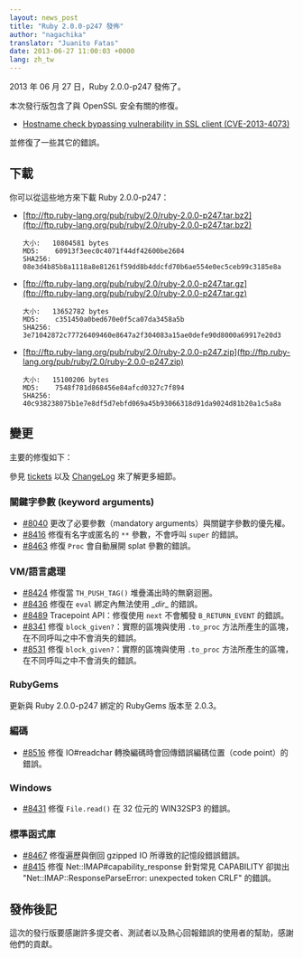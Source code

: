 ```yaml
---
layout: news_post
title: "Ruby 2.0.0-p247 發佈"
author: "nagachika"
translator: "Juanito Fatas"
date: 2013-06-27 11:00:03 +0000
lang: zh_tw
---
```


2013 年 06 月 27 日，Ruby 2.0.0-p247 發佈了。

本次發行版包含了與 OpenSSL 安全有關的修復。

* [Hostname check bypassing vulnerability in SSL client
  (CVE-2013-4073)](/en/news/2013/06/27/hostname-check-bypassing-vulnerability-in-openssl-client-cve-2013-4073/)

並修復了一些其它的錯誤。

## 下載

你可以從這些地方來下載 Ruby 2.0.0-p247：

* [ftp://ftp.ruby-lang.org/pub/ruby/2.0/ruby-2.0.0-p247.tar.bz2](ftp://ftp.ruby-lang.org/pub/ruby/2.0/ruby-2.0.0-p247.tar.bz2)

      大小:   10804581 bytes
      MD5:    60913f3eec0c4071f44df42600be2604
      SHA256: 08e3d4b85b8a1118a8e81261f59dd8b4ddcfd70b6ae554e0ec5ceb99c3185e8a

* [ftp://ftp.ruby-lang.org/pub/ruby/2.0/ruby-2.0.0-p247.tar.gz](ftp://ftp.ruby-lang.org/pub/ruby/2.0/ruby-2.0.0-p247.tar.gz)

      大小:   13652782 bytes
      MD5:    c351450a0bed670e0f5ca07da3458a5b
      SHA256: 3e71042872c77726409460e8647a2f304083a15ae0defe90d8000a69917e20d3

* [ftp://ftp.ruby-lang.org/pub/ruby/2.0/ruby-2.0.0-p247.zip](ftp://ftp.ruby-lang.org/pub/ruby/2.0/ruby-2.0.0-p247.zip)

      大小:   15100206 bytes
      MD5:    7548f781d868456e84afcd0327c7f894
      SHA256: 40c938238075b1e7e8df5d7ebfd069a45b93066318d91da9024d81b20a1c5a8a

## 變更

主要的修復如下：

參見 [tickets](https://bugs.ruby-lang.org/projects/ruby-200/issues?set_filter=1&amp;status_id=5)
以及 [ChangeLog](http://svn.ruby-lang.org/repos/ruby/tags/v2_0_0_247/ChangeLog) 來了解更多細節。

### 關鍵字參數 (keyword arguments)

* [#8040](https://bugs.ruby-lang.org/issues/8040) 更改了必要參數（mandatory arguments）與關鍵字參數的優先權。
* [#8416](https://bugs.ruby-lang.org/issues/8416) 修復有名字或匿名的 `**` 參數，不會呼叫 `super` 的錯誤。
* [#8463](https://bugs.ruby-lang.org/issues/8463) 修復 `Proc` 會自動展開 splat 參數的錯誤。

### VM/語言處理

* [#8424](https://bugs.ruby-lang.org/issues/8424) 修復當 `TH_PUSH_TAG()` 堆疊滿出時的無窮迴圈。
* [#8436](https://bugs.ruby-lang.org/issues/8436) 修復在 `eval` 綁定內無法使用 \__dir__ 的錯誤。
* [#8489](https://bugs.ruby-lang.org/issues/8489) Tracepoint API：修復使用 `next` 不會觸發 `B_RETURN_EVENT` 的錯誤。
* [#8341](https://bugs.ruby-lang.org/issues/8341) 修復 `block_given?`：實際的區塊與使用 `.to_proc` 方法所產生的區塊，在不同呼叫之中不會消失的錯誤。
* [#8531](https://bugs.ruby-lang.org/issues/8531) 修復 `block_given?`：實際的區塊與使用 `.to_proc` 方法所產生的區塊，在不同呼叫之中不會消失的錯誤。

### RubyGems

更新與 Ruby 2.0.0-p247 綁定的 RubyGems 版本至 2.0.3。

### 編碼

* [#8516](https://bugs.ruby-lang.org/issues/8516) 修復 IO#readchar 轉換編碼時會回傳錯誤編碼位置（code point）的錯誤。

### Windows

* [#8431](https://bugs.ruby-lang.org/issues/8431) 修復 `File.read()` 在 32 位元的 WIN32SP3 的錯誤。

### 標準函式庫

* [#8467](https://bugs.ruby-lang.org/issues/8467) 修復遍歷與倒回 gzipped IO 所導致的記憶段錯誤錯誤。
* [#8415](https://bugs.ruby-lang.org/issues/8415) 修復 Net::IMAP#capability_response 針對常見 CAPABILITY 卻拋出 "Net::IMAP::ResponseParseError: unexpected token CRLF" 的錯誤。

## 發佈後記

這次的發行版要感謝許多提交者、測試者以及熱心回報錯誤的使用者的幫助，感謝他們的貢獻。
